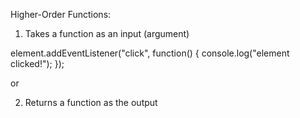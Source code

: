 Higher-Order Functions:

1. Takes a function as an input (argument)

element.addEventListener("click", function() {
	console.log("element clicked!");
});

or

2. Returns a function as the output


